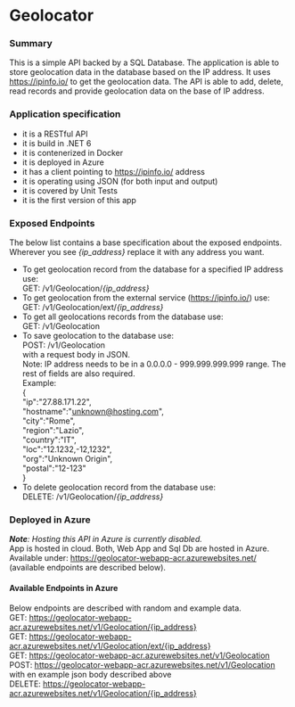 # Geolocator
### Summary
This is a simple API backed by a SQL Database. The application is able to store geolocation data in the database based on the IP address. It uses https://ipinfo.io/ to get the geolocation data. The API is able to add, delete, read records and provide geolocation data on the base of IP address.

### Application specification
- it is a RESTful API
- it is build in .NET 6
- it is contenerized in Docker
- it is deployed in Azure
- it has a client pointing to https://ipinfo.io/ address
- it is operating using JSON (for both input and output)
- it is covered by Unit Tests
- it is the first version of this app

### Exposed Endpoints
The below list contains a base specification about the exposed endpoints. Wherever you see _{ip_address}_ replace it with any address you want.<br>
- To get geolocation record from the database for a specified IP address use:<br>
GET: /v1/Geolocation/_{ip_address}_
- To get geolocation from the external service (https://ipinfo.io/) use:<br>
GET: /v1/Geolocation/ext/_{ip_address}_
- To get all geolocations records from the database use:<br>
GET: /v1/Geolocation
- To save geolocation to the database use:<br>
POST: /v1/Geolocation<br>
with a request body in JSON.<br>
Note: IP address needs to be in a 0.0.0.0 - 999.999.999.999 range. The rest of fields are also required.<br>
Example:<br>
{<br>
  "ip":"27.88.171.22",<br>
  "hostname":"unknown@hosting.com",<br>
  "city":"Rome",<br>
  "region":"Lazio",<br>
  "country":"IT",<br>
  "loc":"12.1232,-12,1232",<br>
  "org":"Unknown Origin",<br>
  "postal":"12-123"<br>
}<br>
- To delete geolocation record from the database use:<br>
DELETE: /v1/Geolocation/_{ip_address}_<br>

### Deployed in Azure
_**Note**: Hosting this API in Azure is currently disabled._<br>
App is hosted in cloud. Both, Web App and Sql Db are hosted in Azure.<br>
Available under: https://geolocator-webapp-acr.azurewebsites.net/ (available endpoints are described below).

#### Available Endpoints in Azure
Below endpoints are described with random and example data.
<br>
GET: https://geolocator-webapp-acr.azurewebsites.net/v1/Geolocation/{ip_address}
<br>
GET: https://geolocator-webapp-acr.azurewebsites.net/v1/Geolocation/ext/{ip_address}
<br>
GET: https://geolocator-webapp-acr.azurewebsites.net/v1/Geolocation
<br>
POST: https://geolocator-webapp-acr.azurewebsites.net/v1/Geolocation
with en example json body described above
<br> DELETE: https://geolocator-webapp-acr.azurewebsites.net/v1/Geolocation/{ip_address}
 
